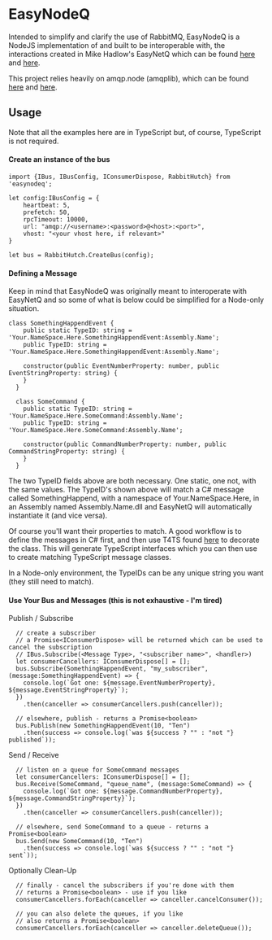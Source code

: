 EasyNodeQ
=========

Intended to simplify and clarify the use of RabbitMQ, EasyNodeQ is a NodeJS implementation of and built to be interoperable with, the interactions created in Mike Hadlow's EasyNetQ which can be found [here](https://github.com/mikehadlow/EasyNetQ) and [here](http://easynetq.com/).

This project relies heavily on amqp.node (amqplib), which can be found [here](https://github.com/squaremo/amqp.node) and [here](http://www.squaremobius.net/amqp.node/).


Usage
-----
Note that all the examples here are in TypeScript but, of course, TypeScript is not required.

#### Create an instance of the bus
```
import {IBus, IBusConfig, IConsumerDispose, RabbitHutch} from 'easynodeq';

let config:IBusConfig = {
    heartbeat: 5,
    prefetch: 50,
    rpcTimeout: 10000,
    url: "amqp://<username>:<password>@<host>:<port>",
    vhost: "<your vhost here, if relevant>"
}

let bus = RabbitHutch.CreateBus(config);
```

#### Defining a Message
Keep in mind that EasyNodeQ was originally meant to interoperate with EasyNetQ and so some of what is below could be simplified for a Node-only situation.

```
class SomethingHappendEvent {
    public static TypeID: string = 'Your.NameSpace.Here.SomethingHappendEvent:Assembly.Name';
    public TypeID: string = 'Your.NameSpace.Here.SomethingHappendEvent:Assembly.Name';

    constructor(public EventNumberProperty: number, public EventStringProperty: string) {
    }
  }
  
  class SomeCommand {
    public static TypeID: string = 'Your.NameSpace.Here.SomeCommand:Assembly.Name';
    public TypeID: string = 'Your.NameSpace.Here.SomeCommand:Assembly.Name';

    constructor(public CommandNumberProperty: number, public CommandStringProperty: string) {
    }
  }
  ```
The two TypeID fields above are both necessary.  One static, one not, with the same values.  The TypeID's shown above will match a C# message called SomethingHappend, with a namespace of Your.NameSpace.Here, in an Assembly named Assembly.Name.dll and EasyNetQ will automatically instantiate it (and vice versa).

Of course you'll want their properties to match.  A good workflow is to define the messages in C# first, and then use T4TS found [here](https://www.nuget.org/packages/LionSoft.T4TS/) to decorate the class.  This will generate TypeScript interfaces which you can then use to create matching TypeScript message classes.

In a Node-only environment, the TypeIDs can be any unique string you want (they still need to match).

#### Use Your Bus and Messages (this is not exhaustive - I'm tired)

Publish / Subscribe
```
  // create a subscriber
  // a Promise<IConsumerDispose> will be returned which can be used to cancel the subscription
  // IBus.Subscribe(<Message Type>, "<subscriber name>", <handler>)
  let consumerCancellers: IConsumerDispose[] = [];
  bus.Subscribe(SomethingHappendEvent, "my_subscriber", (message:SomethingHappendEvent) => {
    console.log(`Got one: ${message.EventNumberProperty}, ${message.EventStringProperty}`);
  })
    .then(canceller => consumerCancellers.push(canceller));
  
  // elsewhere, publish - returns a Promise<boolean>
  bus.Publish(new SomethingHappendEvent(10, "Ten")
    .then(success => console.log(`was ${success ? "" : "not "} published`));
```
Send / Receive
```
  // listen on a queue for SomeCommand messages
  let consumerCancellers: IConsumerDispose[] = [];
  bus.Receive(SomeCommand, "queue_name", (message:SomeCommand) => {
    console.log(`Got one: ${message.CommandNumberProperty}, ${message.CommandStringProperty}`);
  })
    .then(canceller => consumerCancellers.push(canceller));
    
  // elsewhere, send SomeCommand to a queue - returns a Promise<boolean>
  bus.Send(new SomeCommand(10, "Ten")
    .then(success => console.log(`was ${success ? "" : "not "} sent`));
```
Optionally Clean-Up
```
  // finally - cancel the subscribers if you're done with them
  // returns a Promise<boolean> - use if you like
  consumerCancellers.forEach(canceller => canceller.cancelConsumer());
  
  // you can also delete the queues, if you like
  // also returns a Promise<boolean>
  consumerCancellers.forEach(canceller => canceller.deleteQueue());
```

